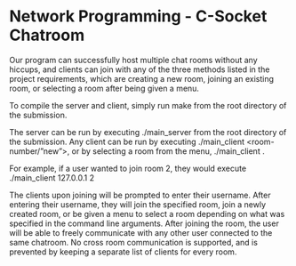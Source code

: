 # Network Programming - C-Socket Chatroom

Our program can successfully host multiple chat rooms without any hiccups, and clients can join with any of the three methods listed in the project requirements, which are creating a new room, joining an existing room, or selecting a room after being given a menu.

To compile the server and client, simply run make from the root directory of the submission.

The server can be run by executing ./main_server from the root directory of the submission. Any client can be run by executing ./main_client <ip-address> <room-number/”new”>, or by selecting a room from the menu, ./main_client <ip-address>.

For example, if a user wanted to join room 2, they would execute ./main_client 127.0.0.1 2

The clients upon joining will be prompted to enter their username. After entering their username, they will join the specified room, join a newly created room, or be given a menu to select a room depending on what was specified in the command line arguments. After joining the room, the user will be able to freely communicate with any other user connected to the same chatroom. No cross room communication is supported, and is prevented by keeping a separate list of clients for every room.
